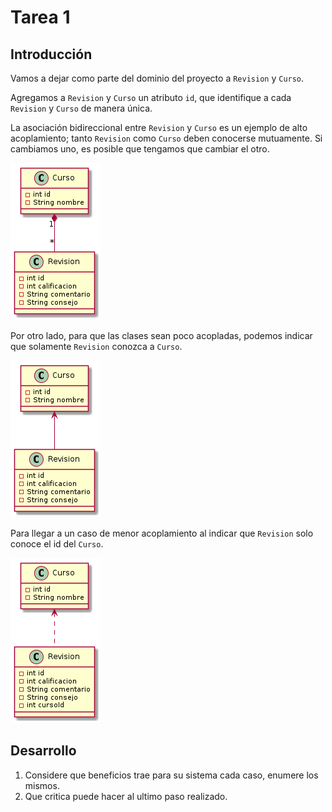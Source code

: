 # Tarea 1

## Introducción

Vamos a dejar como parte del dominio del proyecto a `Revision` y `Curso`.

Agregamos a `Revision` y `Curso` un atributo `id`, que identifique a cada `Revision` y `Curso` de manera única.

La asociación bidireccional entre `Revision` y `Curso` es un ejemplo de alto acoplamiento; tanto `Revision` como `Curso` deben conocerse mutuamente. Si cambiamos uno, es posible que tengamos que cambiar el otro.

![](../figuras/modelo_1.png)

Por otro lado, para que las clases sean poco acopladas, podemos indicar que solamente `Revision` conozca a `Curso`.


![](../figuras/modelo_2.png)

Para llegar a un caso de menor acoplamiento al indicar que `Revision` solo conoce el id del `Curso`.

![](../figuras/modelo_3.png)

## Desarrollo

1. Considere que beneficios trae para su sistema cada caso, enumere los mismos.
2. Que critica puede hacer al ultimo paso realizado.


